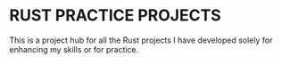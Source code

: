 # RUST PRACTICE PROJECTS
This is a project hub for all the Rust projects I have developed solely for enhancing my skills or for practice. 